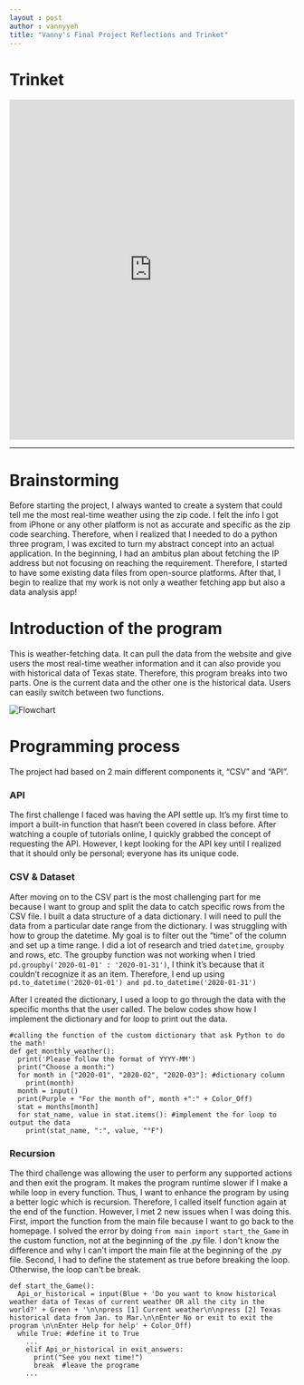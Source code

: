 ```yaml
---
layout : post
author : vannyyeh
title: "Vanny's Final Project Reflections and Trinket"
---
```


# Trinket
<iframe src="https://trinket.io/embed/python3/1fa7212a36" width="100%" height="600" frameborder="0" marginwidth="0" marginheight="0" allowfullscreen></iframe>

---

# Brainstorming
Before starting the project, I always wanted to create a system that could tell me the most real-time weather using the zip code. I felt the info I got from iPhone or any other platform is not as accurate and specific as the zip code searching. Therefore, when I realized that I needed to do a python three program, I was excited to turn my abstract concept into an actual application. In the beginning, I had an ambitus plan about fetching the IP address but not focusing on reaching the requirement. Therefore, I started to have some existing data files from open-source platforms. After that, I begin to realize that my work is not only a weather fetching app but also a data analysis app!

# Introduction of the program
This is weather-fetching data. It can pull the data from the website and give users the most real-time weather information and it can also provide you with historical data of Texas state. Therefore, this program breaks into two parts. One is the current data and the other one is the historical data. Users can easily switch between two functions. 

![Flowchart](https://user-images.githubusercontent.com/70726508/145355501-bdbe5c97-73f5-4a39-a2ac-f46066eb5309.png)

# Programming process 
The project had based on 2 main different components it, “CSV” and “API”. 
### API
The first challenge I faced was having the API settle up. It’s my first time to import a built-in function that hasn’t been covered in class before. After watching a couple of tutorials online, I quickly grabbed the concept of requesting the API. However, I kept looking for the API key until I realized that it should only be personal; everyone has its unique code. 
### CSV & Dataset
After moving on to the CSV part is the most challenging part for me because I want to group and split the data to catch specific rows from the CSV file. I built a data structure of a data dictionary. I will need to pull the data from a particular date range from the dictionary. I was struggling with how to group the datetime. My goal is to filter out the “time” of the column and set up a time range. I did a lot of research and tried `datetime`, `groupby` and rows, etc. 
The groupby function was not working when I tried `pd.groupby('2020-01-01' : '2020-01-31')`, I think it’s because that it couldn’t recognize it as an item. Therefore, I end up using `pd.to_datetime('2020-01-01') and pd.to_datetime('2020-01-31')` 

After I created the dictionary, I used a loop to go through the data with the specific months that the user called. 
The below codes show how I implement the dictionary and for loop to print out the data.
```
#calling the function of the custom dictionary that ask Python to do the math!
def get_monthly_weather():
  print('Please follow the format of YYYY-MM')
  print("Choose a month:")
  for month in ["2020-01", "2020-02", "2020-03"]: #dictionary column
    print(month)
  month = input()
  print(Purple + "For the month of", month +":" + Color_Off)
  stat = months[month]
  for stat_name, value in stat.items(): #implement the for loop to output the data
    print(stat_name, ":", value, "°F")
```
### Recursion
The third challenge was allowing the user to perform any supported actions and then exit the program. It makes the program runtime slower if I make a while loop in every function. Thus, I want to enhance the program by using a better logic which is recursion. Therefore, I called itself function again at the end of the function. However, I met 2 new issues when I was doing this. 
First, import the function from the main file because I want to go back to the homepage. I solved the error by doing `from main import start_the_Game` in the custom function, not at the beginning of the .py file. I don't know the difference and why I can't import the main file at the beginning of the .py file. 
Second, I had to define the statement as true before breaking the loop. Otherwise, the loop can't be break. 
```
def start_the_Game():
  Api_or_historical = input(Blue + 'Do you want to know historical weather data of Texas of current weather OR all the city in the world?' + Green + '\n\npress [1] Current weather\n\npress [2] Texas historical data from Jan. to Mar.\n\nEnter No or exit to exit the program \n\nEnter Help for help' + Color_Off)
  while True: #define it to True 
    ...
    elif Api_or_historical in exit_answers:
      print("See you next time!")
      break  #leave the programe
    ...
```
